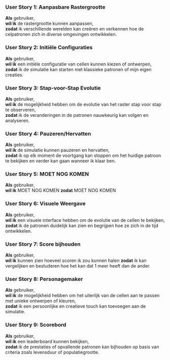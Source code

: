 ### User Story 1: Aanpasbare Rastergrootte
**Als** gebruiker,  
**wil ik** de rastergrootte kunnen aanpassen,  
**zodat** ik verschillende werelden kan creëren en verkennen hoe de celpatronen zich in diverse omgevingen ontwikkelen.

### User Story 2: Initiële Configuraties
**Als** gebruiker,  
**wil ik** een initiële configuratie van cellen kunnen kiezen of ontwerpen,  
**zodat** ik de simulatie kan starten met klassieke patronen of mijn eigen creaties.

### User Story 3: Stap-voor-Stap Evolutie
**Als** gebruiker,  
**wil ik** de mogelijkheid hebben om de evolutie van het raster stap voor stap te observeren,  
**zodat** ik de veranderingen in de patronen nauwkeurig kan volgen en analyseren.

### User Story 4: Pauzeren/Hervatten
**Als** gebruiker,  
**wil ik** de simulatie kunnen pauzeren en hervatten,  
**zodat** ik op elk moment de voortgang kan stoppen om het huidige patroon te bekijken en verder kan gaan wanneer ik klaar ben.

### User Story 5: MOET NOG KOMEN
**Als** gebruiker,  
**wil ik** MOET NOG KOMEN
**zodat** MOET NOG KOMEN

### User Story 6: Visuele Weergave
**Als** gebruiker,  
**wil ik** een visuele interface hebben om de evolutie van de cellen te bekijken,  
**zodat** ik de patronen duidelijk kan zien en begrijpen hoe ze zich in de tijd ontwikkelen.

### User Story 7: Score bijhouden
**Als** gebruiker,  
**wil ik** kunnen zien hoeveel scoren ik zou kunnen halen
**zodat** ik kan vergelijken en bestuderen hoe het kan dat 1 meer heeft dan de ander.

### User Story 8: Personagemaker
**Als** gebruiker,  
**wil ik** de mogelijkheid hebben om het uiterlijk van de cellen aan te passen met unieke ontwerpen of kleuren,  
**zodat** ik een persoonlijke en creatieve touch kan toevoegen aan de simulatie.

### User Story 9: Scorebord
**Als** gebruiker,  
**wil ik** een leaderboard kunnen bekijken,  
**zodat** ik de prestaties of opvallende patronen kan bijhouden op basis van criteria zoals levensduur of populatiegrootte.
